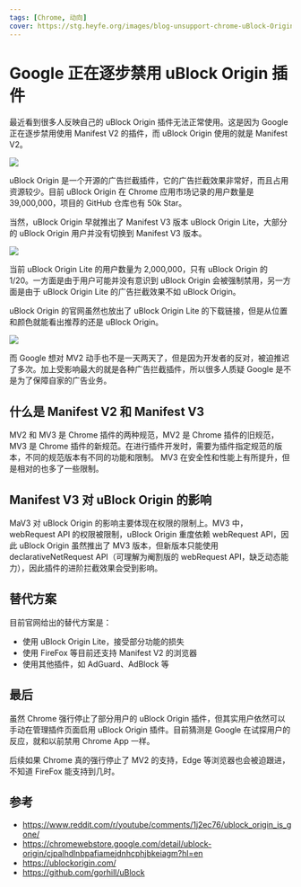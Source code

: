 ```yaml
---
tags: [Chrome, 动向]
cover: https://stg.heyfe.org/images/blog-unsupport-chrome-uBlock-Origin-1741054993098.png
---
```


# Google 正在逐步禁用 uBlock Origin 插件

最近看到很多人反映自己的 uBlock Origin 插件无法正常使用。这是因为 Google 正在逐步禁用使用 Manifest V2 的插件，而 uBlock Origin 使用的就是 Manifest V2。

![](https://stg.heyfe.org/images/blog-unsupport-chrome-uBlock-Origin-1741052952885.png)

uBlock Origin 是一个开源的广告拦截插件，它的广告拦截效果非常好，而且占用资源较少。目前 uBlock Origin 在 Chrome 应用市场记录的用户数量是 39,000,000，项目的 GitHub 仓库也有 50k Star。

当然，uBlock Origin 早就推出了 Manifest V3 版本 uBlock Origin Lite，大部分的 uBlock Origin 用户并没有切换到 Manifest V3 版本。

![](https://stg.heyfe.org/images/blog-unsupport-chrome-uBlock-Origin-1741053316956.png)

当前 uBlock Origin Lite 的用户数量为 2,000,000，只有 uBlock Origin 的 1/20。一方面是由于用户可能并没有意识到 uBlock Origin 会被强制禁用，另一方面是由于 uBlock Origin Lite 的广告拦截效果不如 uBlock Origin。

uBlock Origin 的官网虽然也放出了 uBlock Origin Lite 的下载链接，但是从位置和颜色就能看出推荐的还是 uBlock Origin。

![](https://stg.heyfe.org/images/blog-unsupport-chrome-uBlock-Origin-1741054944501.png)

而 Google 想对 MV2 动手也不是一天两天了，但是因为开发者的反对，被迫推迟了多次。加上受影响最大的就是各种广告拦截插件，所以很多人质疑 Google 是不是为了保障自家的广告业务。

## 什么是 Manifest V2 和 Manifest V3

MV2 和 MV3 是 Chrome 插件的两种规范，MV2 是 Chrome 插件的旧规范，MV3 是 Chrome 插件的新规范。在进行插件开发时，需要为插件指定规范的版本，不同的规范版本有不同的功能和限制。 MV3 在安全性和性能上有所提升，但是相对的也多了一些限制。

## Manifest V3 对 uBlock Origin 的影响

MaV3 对 uBlock Origin 的影响主要体现在权限的限制上。MV3 中，webRequest API 的权限被限制，uBlock Origin 重度依赖 webRequest API，因此 uBlock Origin 虽然推出了 MV3 版本，但新版本只能使用 declarativeNetRequest API（可理解为阉割版的 webRequest API，缺乏动态能力），因此插件的进阶拦截效果会受到影响。

## 替代方案

目前官网给出的替代方案是：

-   使用 uBlock Origin Lite，接受部分功能的损失
-   使用 FireFox 等目前还支持 Manifest V2 的浏览器
-   使用其他插件，如 AdGuard、AdBlock 等

## 最后

虽然 Chrome 强行停止了部分用户的 uBlock Origin 插件，但其实用户依然可以手动在管理插件页面启用 uBlock Origin 插件。目前猜测是 Google 在试探用户的反应，就和以前禁用 Chrome App 一样。

后续如果 Chrome 真的强行停止了 MV2 的支持，Edge 等浏览器也会被迫跟进，不知道 FireFox 能支持到几时。

## 参考

-   https://www.reddit.com/r/youtube/comments/1j2ec76/ublock_origin_is_gone/
-   https://chromewebstore.google.com/detail/ublock-origin/cjpalhdlnbpafiamejdnhcphjbkeiagm?hl=en
-   https://ublockorigin.com/
-   https://github.com/gorhill/uBlock
